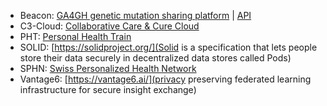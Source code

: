 * Beacon: [GA4GH genetic mutation sharing platform](https://beacon-network.org/) | [API](https://beacon-network.org/#/developers/api/beacon-network)
* C3-Cloud: [Collaborative Care & Cure Cloud](https://c3-cloud.eu/)
* PHT:  [Personal Health Train](https://pht.health-ri.nl/)
* SOLID: [https://solidproject.org/](Solid is a specification that lets people store their data securely in decentralized data stores called Pods)
* SPHN: [Swiss Personalized Health Network](https://sphn.ch/network/projects/)
* Vantage6: [https://vantage6.ai/](privacy preserving federated learning infrastructure for secure insight exchange)
